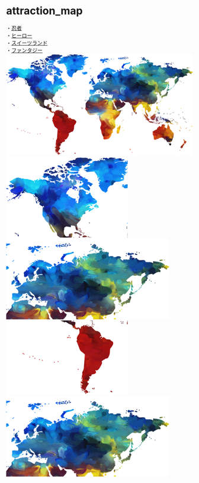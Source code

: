 # attraction_map
・[忍者](https://takajo-soft39.github.io/Ninja-World/)  
・[ヒーロー](https://takajo-soft39.github.io/Hero-World/)  
・[スイーツランド](https://takajo-soft10.github.io/atraction/)  
・[ファンタジー](https://takajyo-soft07.github.io/homepage/)  
[![アトラクション](colorful-1974699_1920.png)](https://pixabay.com/)  
<a href="https://takajo-soft39.github.io/Hero-World/"><img src="colorful-leftup.png" width=328 /></a><a href="https://takajo-soft10.github.io/atraction/"><img src="colorful-rightup.png" width=440 /></a>  
<a href="https://takajyo-soft07.github.io/homepage/"><img src="colorful-leftdown.png" width=328 /></a><a href="https://takajo-soft39.github.io/Ninja-World/"><img src="colorful-rightup.png" width=440 /></a>
